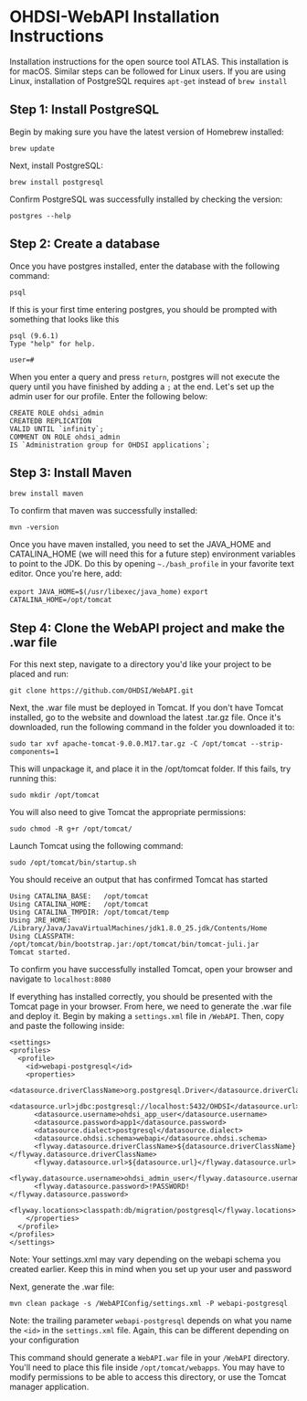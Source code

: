 OHDSI-WebAPI Installation Instructions
===============================
Installation instructions for the open source tool ATLAS. This installation is for macOS. Similar steps can be followed for Linux users. If you are using Linux, installation of PostgreSQL requires `apt-get` instead of `brew install`

## Step 1: Install PostgreSQL

Begin by making sure you have the latest version of Homebrew installed:

`brew update`

Next, install PostgreSQL:

`brew install postgresql`

Confirm PostgreSQL was successfully installed by checking the version:

`postgres --help`

## Step 2: Create a database

Once you have postgres installed, enter the database with the following command:

`psql`

If this is your first time entering postgres, you should be prompted with something that looks like this

```
psql (9.6.1)
Type "help" for help.

user=#
```

When you enter a query and press `return`, postgres will not execute the query until you have finished by adding a `;` at the end. Let's set up the admin user for our profile. Enter the following below:

```
CREATE ROLE ohdsi_admin
CREATEDB REPLICATION
VALID UNTIL `infinity`;
COMMENT ON ROLE ohdsi_admin
IS `Administration group for OHDSI applications`;
```

## Step 3: Install Maven

`brew install maven`

To confirm that maven was successfully installed:

`mvn -version`

Once you have maven installed, you need to set the JAVA_HOME and CATALINA_HOME (we will need this for a future step) environment variables to point to the JDK. Do this by opening `~./bash_profile` in your favorite text editor. Once you're here, add:

`export JAVA_HOME=$(/usr/libexec/java_home)`
`export CATALINA_HOME=/opt/tomcat`

## Step 4: Clone the WebAPI project and make the .war file

For this next step, navigate to a directory you'd like your project to be placed and run:

`git clone https://github.com/OHDSI/WebAPI.git`

Next, the .war file must be deployed in Tomcat. If you don't have Tomcat installed, go to the website and download the latest .tar.gz file. Once it's downloaded, run the following command in the folder you downloaded it to:

`sudo tar xvf apache-tomcat-9.0.0.M17.tar.gz -C /opt/tomcat --strip-components=1`

This will unpackage it, and place it in the /opt/tomcat folder. If this fails, try running this:

`sudo mkdir /opt/tomcat` 

You will also need to give Tomcat the appropriate permissions:

`sudo chmod -R g+r /opt/tomcat/`

Launch Tomcat using the following command:

`sudo /opt/tomcat/bin/startup.sh`

You should receive an output that has confirmed Tomcat has started

```
Using CATALINA_BASE:   /opt/tomcat
Using CATALINA_HOME:   /opt/tomcat
Using CATALINA_TMPDIR: /opt/tomcat/temp
Using JRE_HOME:        /Library/Java/JavaVirtualMachines/jdk1.8.0_25.jdk/Contents/Home
Using CLASSPATH:       /opt/tomcat/bin/bootstrap.jar:/opt/tomcat/bin/tomcat-juli.jar
Tomcat started.
```

To confirm you have successfully installed Tomcat, open your browser and navigate to `localhost:8080`

If everything has installed correctly, you should be presented with the Tomcat page in your browser. From here, we need to generate the .war file and deploy it. Begin by making a `settings.xml` file in `/WebAPI`. Then, copy and paste the following inside:

```
<settings>
<profiles>
  <profile>
    <id>webapi-postgresql</id>
    <properties>
      <datasource.driverClassName>org.postgresql.Driver</datasource.driverClassName>
      <datasource.url>jdbc:postgresql://localhost:5432/OHDSI</datasource.url>
      <datasource.username>ohdsi_app_user</datasource.username>
      <datasource.password>app1</datasource.password>
      <datasource.dialect>postgresql</datasource.dialect>
      <datasource.ohdsi.schema>webapi</datasource.ohdsi.schema>
      <flyway.datasource.driverClassName>${datasource.driverClassName}</flyway.datasource.driverClassName>
      <flyway.datasource.url>${datasource.url}</flyway.datasource.url>
      <flyway.datasource.username>ohdsi_admin_user</flyway.datasource.username>
      <flyway.datasource.password>!PASSWORD!</flyway.datasource.password>
      <flyway.locations>classpath:db/migration/postgresql</flyway.locations>
    </properties> 
  </profile>  
</profiles>
</settings>
```

Note: Your settings.xml may vary depending on the webapi schema you created earlier. Keep this in mind when you set up your user and password

Next, generate the .war file:

`mvn clean package -s /WebAPIConfig/settings.xml -P webapi-postgresql`

Note: the trailing parameter `webapi-postgresql` depends on what you name the `<id>` in the `settings.xml` file. Again, this can be different depending on your configuration

This command should generate a `WebAPI.war` file in your `/WebAPI` directory. You'll need to place this file inside `/opt/tomcat/webapps`. You may have to modify permissions to be able to access this directory, or use the Tomcat manager application. 